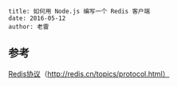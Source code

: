 ```
title: 如何用 Node.js 编写一个 Redis 客户端
date: 2016-05-12
author: 老雷
```



## 参考

[Redis协议](http://redis.cn/topics/protocol.html)（http://redis.cn/topics/protocol.html）
